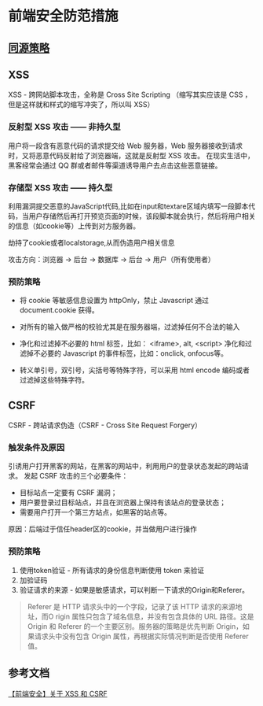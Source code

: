 # 前端安全防范措施

## [同源策略](./同源策略.md)

## XSS

XSS - 跨网站脚本攻击，全称是 Cross Site Scripting （缩写其实应该是 CSS ，但是这样就和样式的缩写冲突了，所以叫 XSS）

### 反射型 XSS 攻击 —— 非持久型

用户将一段含有恶意代码的请求提交给 Web 服务器，Web 服务器接收到请求时，又将恶意代码反射给了浏览器端，这就是反射型 XSS 攻击。 在现实生活中，黑客经常会通过 QQ 群或者邮件等渠道诱导用户去点击这些恶意链接。

### 存储型 XSS 攻击 —— 持久型

利用漏洞提交恶意的JavaScript代码,比如在input和textare区域内填写一段脚本代码，当用户存储然后再打开预览页面的时候，该段脚本就会执行，然后将用户相关的信息（如cookie等）上传到对方服务器。

劫持了cookie或者localstorage,从而伪造用户相关信息

攻击方向：浏览器 -> 后台 -> 数据库 -> 后台 -> 用户（所有使用者）

### 预防策略

+ 将 cookie 等敏感信息设置为 httpOnly，禁止 Javascript 通过 document.cookie 获得。

+ 对所有的输入做严格的校验尤其是在服务器端，过滤掉任何不合法的输入

+ 净化和过滤掉不必要的 html 标签，比如： \<iframe>, alt, \<script> 净化和过滤掉不必要的 Javascript 的事件标签，比如：onclick, onfocus等。

+ 转义单引号，双引号，尖括号等特殊字符，可以采用 html encode 编码或者过滤掉这些特殊字符。

## CSRF

CSRF - 跨站请求伪造（CSRF - Cross Site Request Forgery）

### 触发条件及原因

引诱用户打开黑客的网站，在黑客的网站中，利用用户的登录状态发起的跨站请求。
发起 CSRF 攻击的三个必要条件：

+ 目标站点一定要有 CSRF 漏洞；
+ 用户要登录过目标站点，并且在浏览器上保持有该站点的登录状态；
+ 需要用户打开一个第三方站点，如黑客的站点等。

原因：后端过于信任header区的cookie，并当做用户进行操作

### 预防策略

1. 使用token验证 - 所有请求的身份信息判断使用 token 来验证
2. 加验证码
3. 验证请求的来源 - 如果是敏感请求，可以判断一下请求的Origin和Referer。  
>Referer 是 HTTP 请求头中的一个字段，记录了该 HTTP 请求的来源地址，而O rigin 属性只包含了域名信息，并没有包含具体的 URL 路径。这是 Origin 和 Referer 的一个主要区别。服务器的策略是优先判断 Origin，如果请求头中没有包含 Origin 属性，再根据实际情况判断是否使用 Referer 值。

## 参考文档

[【前端安全】关于 XSS 和 CSRF](https://juejin.im/post/6870779580752494606)
